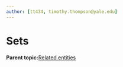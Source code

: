 ```yaml
---
author: [tt434, timothy.thompson@yale.edu]
---
```


# Sets

**Parent topic:**[Related entities](../tasks/related_entities.md)

